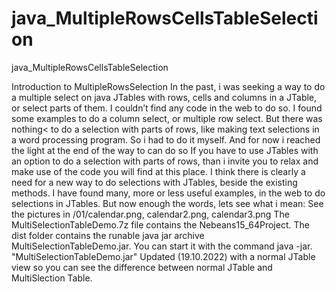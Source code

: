 # java_MultipleRowsCellsTableSelection
java_MultipleRowsCellsTableSelection

Introduction to MultipleRowsSelection In the past, i was seeking a way to do a multiple select on java JTables with rows, cells and columns in a JTable, or select parts of them. I couldn’t find any code in the web to do so. I found some examples to do a column select, or multiple row select. But there was nothing< to do a selection with parts of rows, like making text selections in a word processing program. So i had to do it myself. And for now i reached the light at the end of the way to can do so
If you have to use JTables with an option to do a selection with parts of rows, than i invite you to relax and make use of the code you will find at this place. I think there is clearly a need for a new way to do selections with JTables, beside the existing methods. I have found many, more or less useful examples, in the web to do selections in JTables. But now enough the words, lets see what i mean: See the pictures in /01/calendar.png, calendar2.png, calendar3.png
The MultiSelectionTableDemo.7z file contains the Nebeans15_64Project.
The dist folder contains the runable java jar archive MultiSelectionTableDemo.jar. You can start it with the command java -jar. "MultiSelectionTableDemo.jar"
Updated (19.10.2022) with a normal JTable view so you can see the difference between normal JTable and  MultiSlection Table.

